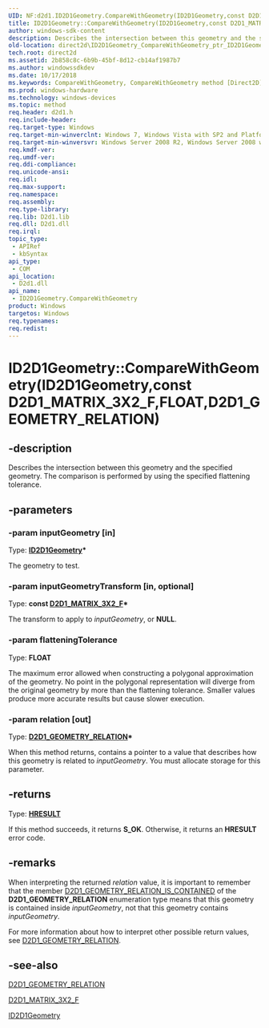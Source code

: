 ```yaml
---
UID: NF:d2d1.ID2D1Geometry.CompareWithGeometry(ID2D1Geometry,const D2D1_MATRIX_3X2_F,FLOAT,D2D1_GEOMETRY_RELATION)
title: ID2D1Geometry::CompareWithGeometry(ID2D1Geometry,const D2D1_MATRIX_3X2_F,FLOAT,D2D1_GEOMETRY_RELATION)
author: windows-sdk-content
description: Describes the intersection between this geometry and the specified geometry. The comparison is performed by using the specified flattening tolerance.
old-location: direct2d\ID2D1Geometry_CompareWithGeometry_ptr_ID2D1Geometry_ptr_D2D_MATRIX_3X2_F_FLOAT_ptr_D2D1_GEOMETRY_RELATION.htm
tech.root: direct2d
ms.assetid: 2b858c8c-6b9b-45bf-8d12-cb14af1987b7
ms.author: windowssdkdev
ms.date: 10/17/2018
ms.keywords: CompareWithGeometry, CompareWithGeometry method [Direct2D], CompareWithGeometry method [Direct2D],ID2D1Geometry interface, ID2D1Geometry interface [Direct2D],CompareWithGeometry method, ID2D1Geometry.CompareWithGeometry, ID2D1Geometry.CompareWithGeometry(ID2D1Geometry,const D2D1_MATRIX_3X2_F,FLOAT,D2D1_GEOMETRY_RELATION), ID2D1Geometry::CompareWithGeometry, ID2D1Geometry::CompareWithGeometry(ID2D1Geometry,const D2D1_MATRIX_3X2_F,FLOAT,D2D1_GEOMETRY_RELATION), ID2D1Geometry::CompareWithGeometry,ID2D1Geometry::CompareWithGeometry(ID2D1Geometry,const D2D1_MATRIX_3X2_F,FLOAT,D2D1_GEOMETRY_RELATION), d2d1/ID2D1Geometry::CompareWithGeometry, direct2d.ID2D1Geometry_CompareWithGeometry_ptr_ID2D1Geometry_ptr_D2D_MATRIX_3X2_F_FLOAT_ptr_D2D1_GEOMETRY_RELATION
ms.prod: windows-hardware
ms.technology: windows-devices
ms.topic: method
req.header: d2d1.h
req.include-header: 
req.target-type: Windows
req.target-min-winverclnt: Windows 7, Windows Vista with SP2 and Platform Update for Windows Vista [desktop apps \| UWP apps]
req.target-min-winversvr: Windows Server 2008 R2, Windows Server 2008 with SP2 and Platform Update for Windows Server 2008 [desktop apps \| UWP apps]
req.kmdf-ver: 
req.umdf-ver: 
req.ddi-compliance: 
req.unicode-ansi: 
req.idl: 
req.max-support: 
req.namespace: 
req.assembly: 
req.type-library: 
req.lib: D2d1.lib
req.dll: D2d1.dll
req.irql: 
topic_type:
 - APIRef
 - kbSyntax
api_type:
 - COM
api_location:
 - D2d1.dll
api_name:
 - ID2D1Geometry.CompareWithGeometry
product: Windows
targetos: Windows
req.typenames: 
req.redist: 
---
```


# ID2D1Geometry::CompareWithGeometry(ID2D1Geometry,const D2D1_MATRIX_3X2_F,FLOAT,D2D1_GEOMETRY_RELATION)


## -description


Describes the intersection between this geometry and the specified geometry. The comparison is performed by using the specified flattening tolerance.


## -parameters




### -param inputGeometry [in]

Type: <b><a href="https://msdn.microsoft.com/be4ab801-64f6-48f9-8f62-d0492cc438b1">ID2D1Geometry</a>*</b>

The geometry to test. 


### -param inputGeometryTransform [in, optional]

Type: <b>const <a href="https://msdn.microsoft.com/f05d7555-6482-4eea-950f-7b443892cc1f">D2D1_MATRIX_3X2_F</a>*</b>

The transform to apply to <i>inputGeometry</i>, or <b>NULL</b>.



### -param flatteningTolerance

Type: <b>FLOAT</b>

The maximum error allowed when constructing a polygonal approximation of the geometry. No point in the polygonal representation will diverge from the original geometry by more than the flattening tolerance. Smaller values produce more accurate results but cause slower execution.



### -param relation [out]

Type: <b><a href="https://msdn.microsoft.com/6c7290c8-9363-414b-af2c-0f2a79da99f9">D2D1_GEOMETRY_RELATION</a>*</b>

When this method returns, contains a pointer to a value that describes how this geometry is related to <i>inputGeometry</i>. You must allocate storage for this parameter. 
			 


## -returns



Type: <b><a href="455d07e9-52c3-4efb-a9dc-2955cbfd38cc">HRESULT</a></b>

If this method succeeds, it returns <b xmlns:loc="http://microsoft.com/wdcml/l10n">S_OK</b>. Otherwise, it returns an <b xmlns:loc="http://microsoft.com/wdcml/l10n">HRESULT</b> error code.




## -remarks



When interpreting the returned <i>relation</i> value, it is important to remember that the member <a href="https://msdn.microsoft.com/6c7290c8-9363-414b-af2c-0f2a79da99f9">D2D1_GEOMETRY_RELATION_IS_CONTAINED</a> of the  <b>D2D1_GEOMETRY_RELATION</b> enumeration type means that this geometry is contained  inside <i>inputGeometry</i>, not that this geometry contains <i>inputGeometry</i>. 

For  more information about how to interpret other possible return values, see <a href="https://msdn.microsoft.com/6c7290c8-9363-414b-af2c-0f2a79da99f9">D2D1_GEOMETRY_RELATION</a>.




## -see-also




<a href="https://msdn.microsoft.com/6c7290c8-9363-414b-af2c-0f2a79da99f9">D2D1_GEOMETRY_RELATION</a>



<a href="https://msdn.microsoft.com/f05d7555-6482-4eea-950f-7b443892cc1f">D2D1_MATRIX_3X2_F</a>



<a href="https://msdn.microsoft.com/be4ab801-64f6-48f9-8f62-d0492cc438b1">ID2D1Geometry</a>
 

 

